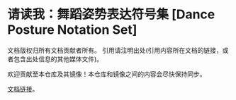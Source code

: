 # 请读我：舞蹈姿势表达符号集 [Dance Posture Notation Set]

文档版权归所有文档贡献者所有。
引用请注明出处(引用内容所在文档的链接，或者包含出处信息的其他媒体文件)。

欢迎贡献至本仓库及其镜像！本仓库和镜像之间的内容会尽快保持同步。

[文档链接](SPEC.md "舞蹈姿势表达符号集")。

